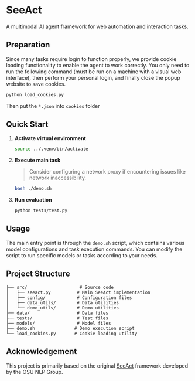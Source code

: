 # SeeAct

A multimodal AI agent framework for web automation and interaction tasks.

## Preparation

Since many tasks require login to function properly, we provide cookie loading functionality to enable the agent to work correctly. You only need to run the following command (must be run on a machine with a visual web interface), then perform your personal login, and finally close the popup website to save cookies.

```bash
python load_cookies.py
```

Then put the `*.json` into `cookies` folder


## Quick Start

1. **Activate virtual environment**
   ```bash
   source ../.venv/bin/activate
   ```

2. **Execute main task**
   > Consider configuring a network proxy if encountering issues like network inaccessibility.
   ```bash
   bash ./demo.sh
   ```

3. **Run evaluation**
   ```bash
   python tests/test.py
   ```

## Usage

The main entry point is through the `demo.sh` script, which contains various model configurations and task execution commands. You can modify the script to run specific models or tasks according to your needs.

## Project Structure

```
├── src/                    # Source code
│   ├── seeact.py          # Main SeeAct implementation
│   ├── config/            # Configuration files
│   ├── data_utils/        # Data utilities
│   └── demo_utils/        # Demo utilities
├── data/                  # Data files
├── tests/                 # Test files
├── models/                # Model files
├── demo.sh               # Demo execution script
└── load_cookies.py       # Cookie loading utility
```

## Acknowledgement

This project is primarily based on the original [SeeAct](https://github.com/OSU-NLP-Group/SeeAct) framework developed by the OSU NLP Group.
